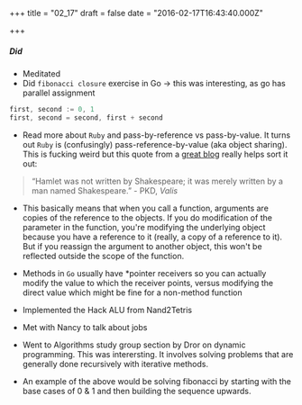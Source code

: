 
+++
title = "02_17"
draft = false
date = "2016-02-17T16:43:40.000Z"

+++
##### Did
- Meditated
- Did `fibonacci closure` exercise in Go -> this was interesting, as go has parallel assignment
```Go
first, second := 0, 1
first, second = second, first + second
```
- Read more about `Ruby` and pass-by-reference vs pass-by-value. It turns out `Ruby` is (confusingly) pass-reference-by-value (aka object sharing). This is fucking weird but this quote from a [great blog](http://robertheaton.com/2014/07/22/is-ruby-pass-by-reference-or-pass-by-value/) really helps sort it out:
> “Hamlet was not written by Shakespeare; it was merely written by a man named Shakespeare.” - PKD, _Valis_

- This basically means that when you call a function, arguments are copies of the reference to the objects. If you do modification of the parameter in the function, you're modifying the underlying object because you have a reference to it (really, a copy of a reference to it). But if you reassign the argument to another object, this won't be reflected outside the scope of the function.

- Methods in `Go` usually have *pointer receivers so you can actually modify the value to which the receiver points, versus modifying the direct value which might be fine for a non-method function
- Implemented the Hack ALU from Nand2Tetris
- Met with Nancy to talk about jobs
- Went to Algorithms study group section by Dror on dynamic programming. This was interersting. It involves solving problems that are generally done recursively with iterative methods.
- An example of the above would be solving fibonacci by starting with the base cases of 0 & 1 and then building the sequence upwards.


